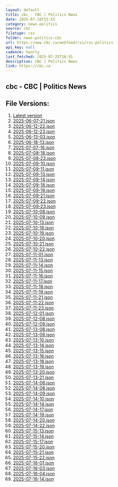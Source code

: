 ```yaml
---
layout: default
title: cbc - CBC | Politics News
date: 2025-07-16T15:53
category: news-politics
source: cbc
filetype: rss
folder: news-politics-cbc
url: https://www.cbc.ca/webfeed/rss/rss-politics
api_key: null
cadence: hourly
last_fetched: 2025-07-25T16:55
description: CBC | Politics News
link: https://cbc.ca
---
```


## cbc - CBC | Politics News

<div id="data-chart"></div>
<div id="data-table"></div>
<script>
document.addEventListener('DOMContentLoaded', function(){
  document.getElementById('data-table').textContent = 'This source isn't supported for tables yet.';
});
</script>

## File Versions:
1. [Latest version](./latest.json)
2. [2025-06-07-21.json](./2025-06-07-21.json)
3. [2025-06-12-22.json](./2025-06-12-22.json)
4. [2025-06-12-23.json](./2025-06-12-23.json)
5. [2025-06-13-03.json](./2025-06-13-03.json)
6. [2025-06-18-13.json](./2025-06-18-13.json)
7. [2025-07-07-16.json](./2025-07-07-16.json)
8. [2025-07-08-18.json](./2025-07-08-18.json)
9. [2025-07-08-23.json](./2025-07-08-23.json)
10. [2025-07-09-10.json](./2025-07-09-10.json)
11. [2025-07-09-11.json](./2025-07-09-11.json)
12. [2025-07-09-13.json](./2025-07-09-13.json)
13. [2025-07-09-14.json](./2025-07-09-14.json)
14. [2025-07-09-18.json](./2025-07-09-18.json)
15. [2025-07-09-19.json](./2025-07-09-19.json)
16. [2025-07-09-21.json](./2025-07-09-21.json)
17. [2025-07-09-22.json](./2025-07-09-22.json)
18. [2025-07-09-23.json](./2025-07-09-23.json)
19. [2025-07-10-08.json](./2025-07-10-08.json)
20. [2025-07-10-09.json](./2025-07-10-09.json)
21. [2025-07-10-13.json](./2025-07-10-13.json)
22. [2025-07-10-18.json](./2025-07-10-18.json)
23. [2025-07-10-19.json](./2025-07-10-19.json)
24. [2025-07-10-20.json](./2025-07-10-20.json)
25. [2025-07-10-21.json](./2025-07-10-21.json)
26. [2025-07-10-22.json](./2025-07-10-22.json)
27. [2025-07-11-01.json](./2025-07-11-01.json)
28. [2025-07-11-13.json](./2025-07-11-13.json)
29. [2025-07-11-14.json](./2025-07-11-14.json)
30. [2025-07-11-15.json](./2025-07-11-15.json)
31. [2025-07-11-16.json](./2025-07-11-16.json)
32. [2025-07-11-17.json](./2025-07-11-17.json)
33. [2025-07-11-18.json](./2025-07-11-18.json)
34. [2025-07-11-19.json](./2025-07-11-19.json)
35. [2025-07-11-21.json](./2025-07-11-21.json)
36. [2025-07-11-22.json](./2025-07-11-22.json)
37. [2025-07-11-23.json](./2025-07-11-23.json)
38. [2025-07-12-01.json](./2025-07-12-01.json)
39. [2025-07-12-08.json](./2025-07-12-08.json)
40. [2025-07-12-09.json](./2025-07-12-09.json)
41. [2025-07-13-08.json](./2025-07-13-08.json)
42. [2025-07-13-09.json](./2025-07-13-09.json)
43. [2025-07-13-10.json](./2025-07-13-10.json)
44. [2025-07-13-14.json](./2025-07-13-14.json)
45. [2025-07-13-15.json](./2025-07-13-15.json)
46. [2025-07-13-16.json](./2025-07-13-16.json)
47. [2025-07-13-18.json](./2025-07-13-18.json)
48. [2025-07-13-19.json](./2025-07-13-19.json)
49. [2025-07-13-20.json](./2025-07-13-20.json)
50. [2025-07-13-21.json](./2025-07-13-21.json)
51. [2025-07-14-06.json](./2025-07-14-06.json)
52. [2025-07-14-08.json](./2025-07-14-08.json)
53. [2025-07-14-09.json](./2025-07-14-09.json)
54. [2025-07-14-10.json](./2025-07-14-10.json)
55. [2025-07-14-14.json](./2025-07-14-14.json)
56. [2025-07-14-17.json](./2025-07-14-17.json)
57. [2025-07-14-19.json](./2025-07-14-19.json)
58. [2025-07-14-20.json](./2025-07-14-20.json)
59. [2025-07-14-22.json](./2025-07-14-22.json)
60. [2025-07-15-13.json](./2025-07-15-13.json)
61. [2025-07-15-14.json](./2025-07-15-14.json)
62. [2025-07-15-17.json](./2025-07-15-17.json)
63. [2025-07-15-20.json](./2025-07-15-20.json)
64. [2025-07-15-21.json](./2025-07-15-21.json)
65. [2025-07-15-22.json](./2025-07-15-22.json)
66. [2025-07-16-01.json](./2025-07-16-01.json)
67. [2025-07-16-03.json](./2025-07-16-03.json)
68. [2025-07-16-04.json](./2025-07-16-04.json)
69. [2025-07-16-14.json](./2025-07-16-14.json)
